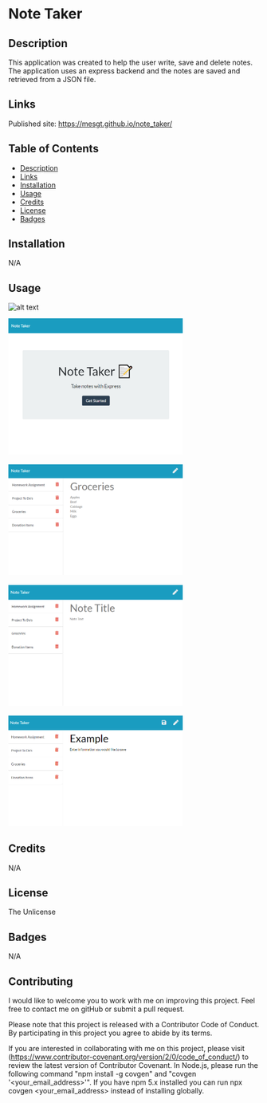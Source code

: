 # Note Taker

## Description 
This application was created to help the user write, save and delete notes. The application uses an express backend and the notes are saved and retrieved from a JSON file. 

## Links 
Published site: https://mesgt.github.io/note_taker/ 

## Table of Contents

* [Description](#Description) 
* [Links](#Links)
* [Installation](#Installation)
* [Usage](#Usage)
* [Credits](#Credits)
* [License](#License)
* [Badges](#Badges)


## Installation
N/A

## Usage


![alt text](assets/images/screenshot.png)

<img src="./public/assets/images/mainPage.png" alt="noteTaker1" width="350" />
<br><br>
<img src="./public/assets/images/viewNote.png" alt="noteTaker4" width="350" />
<br><br>
<img src="./public/assets/images/writeNote.png" alt="noteTaker2" width="350" />
<br><br>
<img src="./public/assets/images/saveNote.png" alt="noteTaker3" width="350" />

## Credits
N/A
## License
The Unlicense

## Badges
N/A

## Contributing

I would like to welcome you to work with me on improving this project. Feel free to contact me on gitHub or submit a pull request.

Please note that this project is released with a Contributor Code of Conduct. 
By participating in this project you agree to abide by its terms. 

If you are interested in collaborating with me on this project, please visit (https://www.contributor-covenant.org/version/2/0/code_of_conduct/) to review the latest version of Contributor Covenant. In Node.js, please run the following command "npm install -g covgen" and "covgen '<your_email_address>'". If you have npm 5.x installed you can run npx covgen <your_email_address> instead of installing globally.